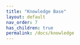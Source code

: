 ```yaml
---
title: "Knowledge Base"
layout: default
nav_order: 7
has_children: true
permalink: /docs/knowledge
---
```


